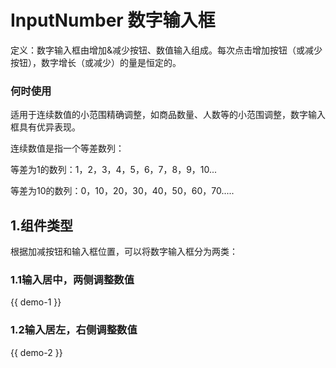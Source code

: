 # InputNumber 数字输入框
定义：数字输入框由增加&减少按钮、数值输入组成。每次点击增加按钮（或减少按钮），数字增长（或减少）的量是恒定的。

### 何时使用
适用于连续数值的小范围精确调整，如商品数量、人数等的小范围调整，数字输入框具有优异表现。

连续数值是指一个等差数列： 

等差为1的数列：1，2，3，4，5，6，7，8，9，10... 

等差为10的数列：0，10，20，30，40，50，60，70..... 

## 1.组件类型
根据加减按钮和输入框位置，可以将数字输入框分为两类：

### 1.1输入居中，两侧调整数值

{{ demo-1 }}

### 1.2输入居左，右侧调整数值

{{ demo-2 }}
